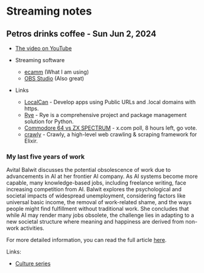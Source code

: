 # Streaming notes

## Petros drinks coffee - Sun Jun 2, 2024

- [The video on YouTube](https://www.youtube.com/watch?v=Zs-FF4_6MZ4)

- Streaming software
  - [ecamm](https://www.ecamm.com/) (What I am using)
  - [OBS Studio](https://obsproject.com/) (Also great)

- Links
  - [LocalCan](https://www.localcan.com) - Develop apps using Public URLs and .local domains with https.
  - [Rye](https://rye.astral.sh) - Rye is a comprehensive project and package management solution for Python.
  - [Commodore 64 vs ZX SPECTRUM](https://x.com/JudgeDrokk/status/1796829267868746000) - x.com poll, 8 hours left, go vote.
  - [crawly](https://github.com/elixir-crawly/crawly) - Crawly, a high-level web crawling & scraping framework for Elixir.

### My last five years of work

Avital Balwit discusses the potential obsolescence of work due to advancements in AI at her frontier AI company. As AI systems become more capable, many knowledge-based jobs, including freelance writing, face increasing competition from AI. Balwit explores the psychological and societal impacts of widespread unemployment, considering factors like universal basic income, the removal of work-related shame, and the ways people might find fulfillment without traditional work. She concludes that while AI may render many jobs obsolete, the challenge lies in adapting to a new societal structure where meaning and happiness are derived from non-work activities.

For more detailed information, you can read the full article [here](https://www.palladiummag.com/2024/05/17/my-last-five-years-of-work).

Links:
  - [Culture series](https://en.wikipedia.org/wiki/Culture_series)

